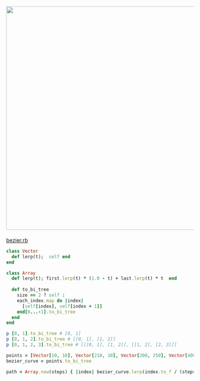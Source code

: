 # <img src="https://www.jasondavies.com/animated-bezier/full.png" width="600" height="whatever">

[bezier.rb](bezier.rb)

```ruby
class Vector
  def lerp(t);  self end
end

class Array
  def lerp(t); first.lerp(t) * (1.0 - t) + last.lerp(t) * t  end
  
  def to_bi_tree
    size == 2 ? self :
    each_index.map do |index|
      [self[index], self[index + 1]]
    end[0...-1].to_bi_tree
  end
end

p [0, 1].to_bi_tree # [0, 1]
p [0, 1, 2].to_bi_tree # [[0, 1], [1, 2]]
p [0, 1, 2, 3].to_bi_tree # [[[0, 1], [1, 2]], [[1, 2], [2, 3]]]

points = [Vector[10, 10], Vector[210, 10], Vector[200, 250], Vector[400, 10]]
bezier_curve = points.to_bi_tree

path = Array.new(steps) { |index| bezier_curve.lerp(index.to_f / (steps - 1)) }
```